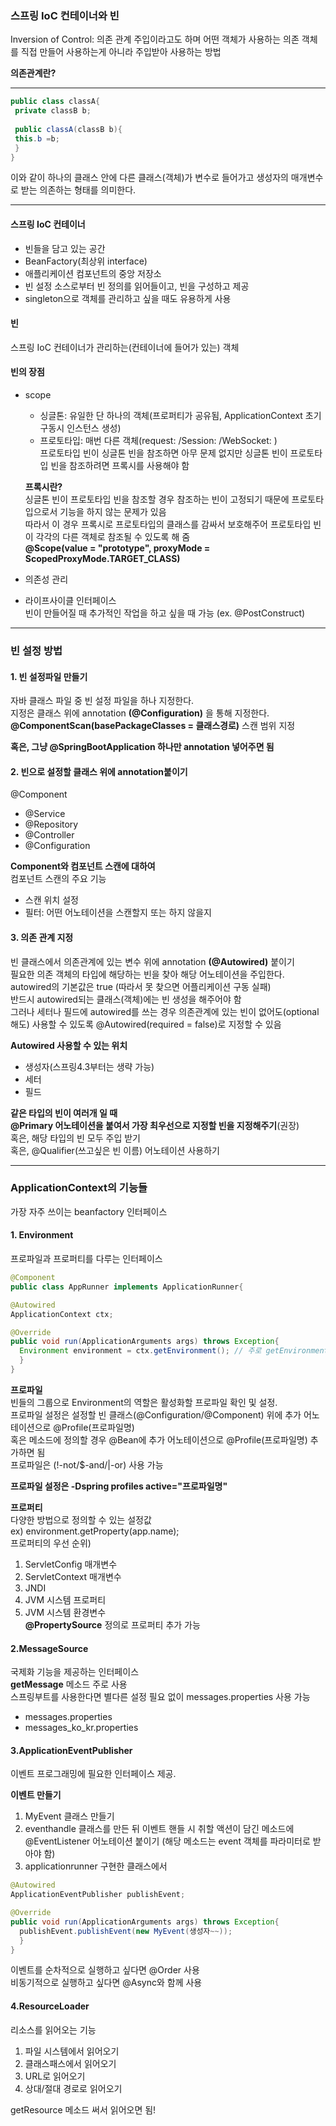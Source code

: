 ### 스프링 IoC 컨테이너와 빈

Inversion of Control: 의존 관계 주입이라고도 하며 어떤 객체가 사용하는 의존 객체를 직접 만들어 사용하는게 아니라 주입받아 사용하는 방법                   

**의존관계란?**        
******************************
```java
public class classA{
 private classB b;
 
 public classA(classB b){
 this.b =b;
 }
}
```
이와 같이 하나의 클래스 안에 다른 클래스(객체)가 변수로 들어가고 생성자의 매개변수로 받는  의존하는 형태를 의미한다.           

**************************************
#### 스프링 IoC 컨테이너     
 - 빈들을 담고 있는 공간        
 - BeanFactory(최상위 interface)                     
 - 애플리케이션 컴포넌트의 중앙 저장소         
 - 빈 설정 소스로부터 빈 정의를 읽어들이고, 빈을 구성하고 제공    
 - singleton으로 객체를 관리하고 싶을 때도 유용하게 사용                      

#### 빈 
스프링 IoC 컨테이너가 관리하는(컨테이너에 들어가 있는) 객체 

#### 빈의 장점
 - scope
    * 싱글톤: 유일한 단 하나의 객체(프로퍼티가 공유됨, ApplicationContext 초기 구동시 인스턴스 생성)                                    
    * 프로토타입: 매번 다른 객체(request: /Session: /WebSocket: )         
    프로토타입 빈이 싱글톤 빈을 참조하면 아무 문제 없지만 싱글톤 빈이 프로토타입 빈을 참조하려면 프록시를 사용해야 함        
    
    **프록시란?**         
    싱글톤 빈이 프로토타입 빈을 참조할 경우 참조하는 빈이 고정되기 때문에 프로토타입으로서 기능을 하지 않는 문제가 있음          
    따라서 이 경우 프록시로 프로토타입의 클래스를 감싸서 보호해주어 프로토타입 빈이 각각의 다른 객체로 참조될 수 있도록 해 줌                
    **@Scope(value = "prototype", proxyMode = ScopedProxyMode.TARGET_CLASS)**          
    
 - 의존성 관리         
 - 라이프사이클 인터페이스        
빈이 만들어질 때 추가적인 작업을 하고 싶을 때 가능 (ex. @PostConstruct)      

**************************************************
### 빈 설정 방법 
#### 1. 빈 설정파일 만들기         
자바 클래스 파일 중 빈 설정 파일을 하나 지정한다.         
지정은 클래스 위에 annotation **(@Configuration)** 을 통해 지정한다.            
**@ComponentScan(basePackageClasses = 클래스경로)** 스캔 범위 지정        

**혹은, 그냥 @SpringBootApplication 하나만 annotation 넣어주면 됨**           

#### 2. 빈으로 설정할 클래스 위에 annotation붙이기         
@Component     
 - @Service            
 - @Repository     
 - @Controller        
 - @Configuration       

**Component와 컴포넌트 스캔에 대하여**       
컴포넌트 스캔의 주요 기능        
 - 스캔 위치 설정       
 - 필터: 어떤 어노테이션을 스캔할지 또는 하지 않을지           


#### 3. 의존 관계 지정     
빈 클래스에서 의존관계에 있는 변수 위에 annotation **(@Autowired)** 붙이기     
필요한 의존 객체의 타입에 해당하는 빈을 찾아 해당 어노테이션을 주입한다.             
autowired의 기본값은 true (따라서 못 찾으면 어플리케이션 구동 실패)       
반드시 autowired되는 클래스(객체)에는 빈 생성을 해주어야 함               
그러나 세터나 필드에 autowired를 쓰는 경우 의존관계에 있는 빈이 없어도(optional해도) 사용할 수 있도록 @Autowired(required = false)로 지정할 수 있음            

**Autowired 사용할 수 있는 위치**         
 - 생성자(스프링4.3부터는 생략 가능)             
 - 세터       
 - 필드           

**같은 타입의 빈이 여러개 일 때**        
**@Primary 어노테이션을 붙여서 가장 최우선으로 지정할 빈을 지정해주기**(권장)                      
혹은, 해당 타입의 빈 모두 주입 받기             
혹은, @Qualifier(쓰고싶은 빈 이름) 어노테이션 사용하기           


**************************************************
### ApplicationContext의 기능들    
가장 자주 쓰이는 beanfactory 인터페이스       

#### 1. Environment  
프로파일과 프로퍼티를 다루는 인터페이스          

```java
@Component
public class AppRunner implements ApplicationRunner{

@Autowired
ApplicationContext ctx;

@Override
public void run(ApplicationArguments args) throws Exception{
  Environment environment = ctx.getEnvironment(); // 주로 getEnvironment 함수 씀 
  }
}
```
**프로파일**          
빈들의 그룹으로 Environment의 역할은 활성화할 프로파일 확인 및 설정.           
프로파일 설정은 설정할 빈 클래스(@Configuration/@Component) 위에 추가 어노테이션으로 @Profile(프로파일명)          
혹은 메소드에 정의할 경우 @Bean에 추가 어노테이션으로 @Profile(프로파일명) 추가하면 됨          
프로파일은 (!-not/$-and/|-or) 사용 가능           

**프로파일 설정은 -Dspring profiles active="프로파일명"**          

**프로퍼티**         
다양한 방법으로 정의할 수 있는 설정값          
ex) environment.getProperty(app.name);         
프로퍼티의 우선 순위)               
 1. ServletConfig 매개변수          
 2. ServletContext 매개변수          
 3. JNDI        
 4. JVM 시스템 프로퍼티      
 5. JVM 시스템 환경변수        
**@PropertySource** 정의로 프로퍼티 추가 가능          

#### 2.MessageSource 
국제화 기능을 제공하는 인터페이스          
**getMessage**  메소드 주로 사용          
스프링부트를 사용한다면 별다른 설정 필요 없이 messages.properties 사용 가능       
 - messages.properties          
 - messages_ko_kr.properties 

#### 3.ApplicationEventPublisher 
이벤트 프로그래밍에 필요한 인터페이스 제공.           

**이벤트 만들기**           
1. MyEvent 클래스 만들기      
2. eventhandle 클래스를 만든 뒤 이벤트 핸들 시 취할 액션이 담긴 메소드에 @EventListener 어노테이션 붙이기 (해당 메소드는 event 객체를 파라미터로 받아야 함)           
3. applicationrunner 구현한 클래스에서 
```java
@Autowired
ApplicationEventPublisher publishEvent;

@Override
public void run(ApplicationArguments args) throws Exception{
  publishEvent.publishEvent(new MyEvent(생성자~~));
  }
}
```
이벤트를 순차적으로 실행하고 싶다면 @Order 사용           
비동기적으로 실행하고 싶다면 @Async와 함께 사용            

#### 4.ResourceLoader       
리소스를 읽어오는 기능           
 1. 파일 시스템에서 읽어오기  
 2. 클래스패스에서 읽어오기          
 3. URL로 읽어오기           
 4. 상대/절대 경로로 읽어오기          

getResource 메소드 써서 읽어오면 됨!              

